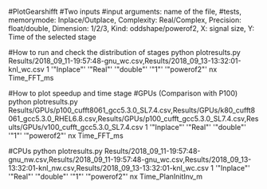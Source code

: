 #PlotGearshifft
#Two inputs
#input arguments: name of the file, #tests, memorymode: Inplace/Outplace, Complexity: Real/Complex, Precision: float/double, Dimension: 1/2/3, Kind: oddshape/powerof2, X: signal size, Y: Time of the selected stage 

#How to run and check the distribution of stages
python plotresults.py Results/2018_09_11-19\:57\:48-gnu_wc.csv,Results/2018_09_13-13:32:01-knl_wc.csv 1 '"Inplace"' '"Real"' '"double"' '"1"' '"powerof2"' nx Time_FFT_ms

#How to plot speedup and time stage
#GPUs (Comparison with P100)
python plotresults.py Results/GPUs/p100_cufft8061_gcc5.3.0_SL7.4.csv,Results/GPUs/k80_cufft8061_gcc5.3.0_RHEL6.8.csv,Results/GPUs/p100_cufft_gcc5.3.0_SL7.4.csv,Results/GPUs/v100_cufft_gcc5.3.0_SL7.4.csv 1 '"Inplace"' '"Real"' '"double"' '"1"' '"powerof2"' nx Time_FFT_ms

#CPUs
python plotresults.py Results/2018_09_11-19:57:48-gnu_nw.csv,Results/2018_09_11-19:57:48-gnu_wc.csv,Results/2018_09_13-13:32:01-knl_nw.csv,Results/2018_09_13-13:32:01-knl_wc.csv 1 '"Inplace"' '"Real"' '"double"' '"1"' '"powerof2"' nx Time_PlanInitInv_m
